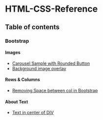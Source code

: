 # HTML-CSS-Reference

## Table of contents
### Bootstrap

#### Images
* [Carousel Sample with Rounded Button](https://github.com/Rajmohan93/HTML-CSS-Reference/blob/main/Carousel-sample.md)
* [Background image overlay](https://github.com/Rajmohan93/HTML-CSS-Reference/blob/main/learnings.md#background-image-overlay)

#### Rows & Columns
* [Removing Space between col in Bootstrap](https://github.com/Rajmohan93/HTML-CSS-Reference/blob/main/learnings.md#remove-gap-between-col-in-bootstrap)

#### About Text
* [Text in center of DIV](https://github.com/Rajmohan93/HTML-CSS-Reference/blob/main/learnings.md#text-in-center-of-div)

